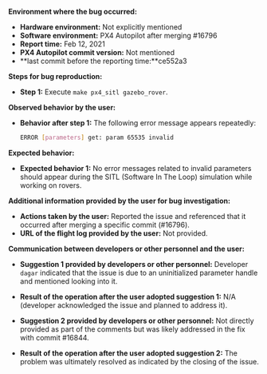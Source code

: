 **Environment where the bug occurred:**

- **Hardware environment:** Not explicitly mentioned
- **Software environment:** PX4 Autopilot after merging \#16796
- **Report time:** Feb 12, 2021
- **PX4 Autopilot commit version:** Not mentioned
- **last commit before the reporting time:**ce552a3

**Steps for bug reproduction:**

- **Step 1:** Execute `make px4_sitl gazebo_rover`.

**Observed behavior by the user:**

- **Behavior after step 1:** The following error message appears repeatedly:
  
  ```bash
  ERROR [parameters] get: param 65535 invalid
  ```

**Expected behavior:**

- **Expected behavior 1:** No error messages related to invalid parameters should appear during the SITL (Software In The Loop) simulation while working on rovers.

**Additional information provided by the user for bug investigation:**

- **Actions taken by the user:** Reported the issue and referenced that it occurred after merging a specific commit (\#16796).
- **URL of the flight log provided by the user:** Not provided.

**Communication between developers or other personnel and the user:**

- **Suggestion 1 provided by developers or other personnel:** Developer `dagar` indicated that the issue is due to an uninitialized parameter handle and mentioned looking into it.
- **Result of the operation after the user adopted suggestion 1:** N/A (developer acknowledged the issue and planned to address it).

- **Suggestion 2 provided by developers or other personnel:** Not directly provided as part of the comments but was likely addressed in the fix with commit \#16844.
- **Result of the operation after the user adopted suggestion 2:** The problem was ultimately resolved as indicated by the closing of the issue.
